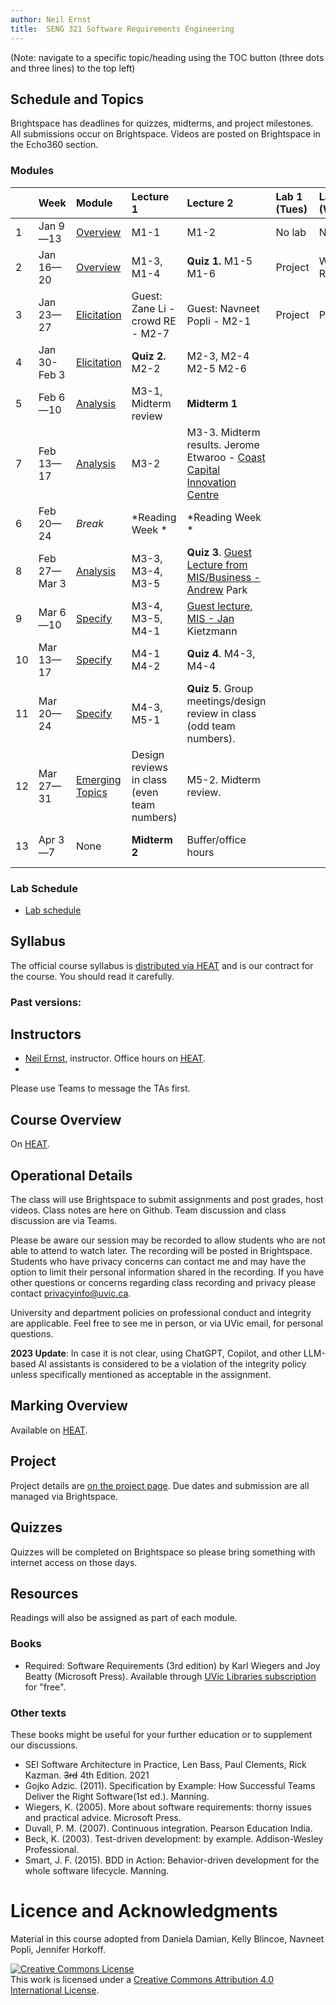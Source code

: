 ```yaml
---
author: Neil Ernst
title:  SENG 321 Software Requirements Engineering
---
```


(Note: navigate to a specific topic/heading using the TOC button (three dots and three lines) to the top left)

## Schedule and Topics

Brightspace has deadlines for quizzes, midterms, and project milestones. All submissions occur on Brightspace. Videos are posted on Brightspace in the Echo360 section. 

### Modules
|     | Week         | Module                                  | Lecture 1                        | Lecture 2                                                                                                                    | Lab 1 (Tues) | Lab 2 (Wed) | Due       |
| :-- | :----------- | :-------------------------------------- | :------------------------------- | :--------------------------------------------------------------------------------------------------------------------------- | :----------- | :---------- | :-------- |
| 1   | Jan 9—13     | [Overview](modules/overview/README.md)  | M1-1                             | M1-2                                                                                                                         | No lab       | No lab      | A0/A1     |
| 2   | Jan 16—20    | [Overview](modules/overview/README.md)  | M1-3, M1-4                       | **Quiz 1.** M1-5 M1-6                                                                                                        | Project      | Writin Req  | A2 - idea |
| 3   | Jan 23—27    | [Elicitation](modules/elicit/README.md) | Guest: Zane Li - crowd RE - M2-7 | Guest: Navneet Popli - M2-1                                                                                                  | Project      | Project     |           |
| 4   | Jan 30-Feb 3 | [Elicitation](modules/elicit/README.md) | **Quiz 2.**  M2-2                | M2-3, M2-4   M2-5 M2-6                                                                                                       |              |             |           |
| 5   | Feb 6—10     | [Analysis](modules/analyze/README.md)   | M3-1, Midterm review             | **Midterm 1**                                                                                                                |              |             | A2        |
| 7   | Feb 13—17    | [Analysis](modules/analyze/README.md)   | M3-2                             | M3-3. Midterm results. Jerome Etwaroo - [Coast Capital Innovation Centre](https://www.uvic.ca/innovation/services/index.php) |              |             | A3        |
| 6   | Feb 20—24    | *Break*                                 | *Reading Week *                  | *Reading Week *                                                                                                              |              |             |           |
| 8   | Feb 27—Mar 3 | [Analysis](modules/analyze/README.md)   | M3-3, M3-4, M3-5                 | **Quiz 3**.      [Guest Lecture from MIS/Business - Andrew](modules/analyze/guest-notes.md)  Park                                                               |              |             |           |
| 9   | Mar 6—10     | [Specify](modules/specify/README.md)    | M3-4, M3-5, M4-1                 | [Guest lecture, MIS - Jan](modules/analyze/guest-notes.md) Kietzmann                                                                                           |              |             |           |
| 10  | Mar 13—17    | [Specify](modules/specify/README.md)    |       M4-1 M4-2                        |      **Quiz 4**.           M4-3, M4-4                                                                                                                 |              |             | A4        |
| 11  | Mar 20—24    | [Specify](modules/specify/README.md)    |               M4-3, M5-1                   |                                                                                                                 **Quiz 5**. Group meetings/design review in class (odd team numbers).   |             |             |           | 
| 12  | Mar 27—31    | [Emerging Topics](modules/emerging/README.md)                         |           Design reviews in class (even team numbers)                       |                    M5-2. Midterm review.                                                                                               |              |             |           |
| 13  | Apr 3—7      |       None                                  | **Midterm 2**                    | Buffer/office hours                                                                                                          |              |             | A5 and A6 |

### Lab Schedule
* [Lab schedule](Lab%20Outline.md)

## Syllabus
The official course syllabus is [distributed via HEAT](https://heat.csc.uvic.ca/coview/outline/2023/Spring/SENG/321) and is our contract for the course. You should read it carefully. 


### Past versions:


## Instructors
* [Neil Ernst](http://neilernst.net), instructor. Office hours on [HEAT](https://heat.csc.uvic.ca/coview/outline/2023/Spring/SENG/321).
* 

Please use Teams to message the TAs first.

## Course Overview
On [HEAT](https://heat.csc.uvic.ca/coview/outline/2023/Spring/SENG/321).

## Operational Details

The class will use Brightspace to submit assignments and post grades, host videos. Class notes are here on Github. Team discussion and class discussion are via Teams.

Please be aware our session may be recorded to allow students who are not able to attend to watch later. The recording will be posted in Brightspace. Students who have privacy concerns can contact me and may have the option to limit their personal information shared in the recording. If you have other questions or concerns regarding class recording and privacy please contact privacyinfo@uvic.ca.

University and department policies on professional conduct and integrity are applicable. Feel free to see me in person, or via UVic email, for personal questions.

**2023 Update**: In case it is not clear, using ChatGPT, Copilot, and other LLM-based AI assistants is considered to be a violation of the integrity policy unless specifically mentioned as acceptable in the assignment. 

## Marking Overview

Available on [HEAT](https://heat.csc.uvic.ca/coview/outline/2023/Spring/SENG/321).

## Project
Project details are [on the project page](/project). Due dates and submission are all managed via Brightspace.

## Quizzes
Quizzes will be completed on Brightspace so please bring something with internet access on those days.

## Resources
Readings will also be assigned as part of each module. 

### Books
* Required: Software Requirements (3rd edition) by Karl Wiegers and Joy Beatty (Microsoft Press). Available through [UVic Libraries subscription](https://search.library.uvic.ca/permalink/01VIC_INST/1ohem39/cdi_safari_books_v2_9780735679658) for "free". 


### Other texts
These books might be useful for your further education or to supplement our discussions.

* SEI Software Architecture in Practice, Len Bass, Paul Clements, Rick Kazman. <s>3rd</s> 4th Edition. 2021
* Gojko Adzic. (2011). Specification by Example: How Successful Teams Deliver the Right Software(1st ed.). Manning.
* Wiegers, K. (2005). More about software requirements: thorny issues and practical advice. Microsoft Press.
* Duvall, P. M. (2007). Continuous integration. Pearson Education India.
* Beck, K. (2003). Test-driven development: by example. Addison-Wesley Professional.
* Smart, J. F. (2015). BDD in Action: Behavior-driven development for the whole software lifecycle. Manning.

# Licence and Acknowledgments
Material in this course adopted from Daniela Damian, Kelly Blincoe, Navneet Popli, Jennifer Horkoff.

<a rel="license" href="http://creativecommons.org/licenses/by/4.0/"><img alt="Creative Commons License" style="border-width:0" src="https://i.creativecommons.org/l/by/4.0/88x31.png" /></a><br />This work is licensed under a <a rel="license" href="http://creativecommons.org/licenses/by/4.0/">Creative Commons Attribution 4.0 International License</a>.
